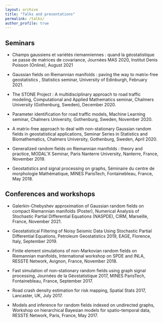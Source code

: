 ```yaml
---
layout: archive
title: "Talks and presentations"
permalink: /talks/
author_profile: true
---
```


Seminars
----

* Champs gaussiens et variétés riemanniennes : quand la géostatistique se passe de matrices de covariance, Journées MAS 2020, Institut Denis Poisson (Online), August 2021

* Gaussian fields on Riemannian manifolds : paving the way to matrix-free geostatistics , Statistics seminar, University of Edinburgh, February 2021.

* The STONE Project : A multidisciplinary approach to road traffic modeling, Computational and Applied Mathematics seminar, Chalmers University (Gothenburg, Sweden), December 2020.

* Parameter identification for road traffic models, Machine Learning seminar, Chalmers University, Gothenburg, Sweden, November 2020.

* A matrix-free approach to deal with non-stationary Gaussian random fields in geostatistical applications, Seminar Series in Statistics and Biomathematics, Chalmers University, Gothenburg, Sweden, April 2020.

* Generalized random fields on Riemannian manifolds : theory and practice, MODAL’X Seminar, Paris Nanterre University, Nanterre, France, November 2019.

* Geostatistics and signal processing on graphs, Séminaire du centre de morphologie Mathématique, MINES ParisTech, Fontainebleau, France, May 2018.



Conferences and workshops
----

* Galerkin-Chebyshev approximation of Gaussian random fields on compact Riemannian manifolds (Poster), Numerical Analysis of Stochastic Partial Differential Equations (NASPDE), CIRM, Marseille, France, November 2021.

* Geostatistical Filtering of Noisy Seismic Data Using Stochastic Partial Differential Equations, Petroleum Geostatistics 2019, EAGE, Florence, Italy, September 2019.

* Finite element simulations of non-Markovian random fields on Riemannian manifolds, International workshop on SPDE and INLA, RESSTE Network, Avignon, France, November 2018.

* Fast simulation of non-stationary random fields using graph signal processing, Journées de la Géostatistique 2017, MINES ParisTech, Fontainebleau, France, September 2017.

* Road crash density estimation for risk mapping, Spatial Stats 2017, Lancaster, UK, July 2017.

* Models and inference for random fields indexed on undirected graphs, Workshop on hierarchical Bayesian models for spatio-temporal data, RESSTE Network, Paris, France, May 2017.
